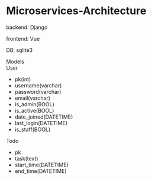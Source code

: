 # Microservices-Architecture

backend: Django

frontend: Vue

DB: sqlite3

Models  
User
- pk(int)
- username(varchar)
- password(varchar)
- email(varchar)
- is_admin(BOOL)
- is_active(BOOL)
- date_joined(DATETIME)
- last_login(DATETIME)
- is_staff(BOOL)

Todo
- pk
- task(text)
- start_time(DATETIME)
- end_time(DATETIME)
